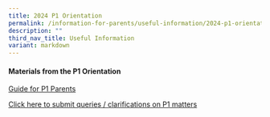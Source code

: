 ```yaml
---
title: 2024 P1 Orientation
permalink: /information-for-parents/useful-information/2024-p1-orientation/
description: ""
third_nav_title: Useful Information
variant: markdown
---
```

<h4><strong>Materials from the P1 Orientation</strong></h4>

[Guide for P1 Parents](/files/guide%20for%20p1%20parents.pdf)

[Click here to submit queries / clarifications on P1 matters](https://form.gov.sg/653a27749c349a00128e9f45)<p></p>